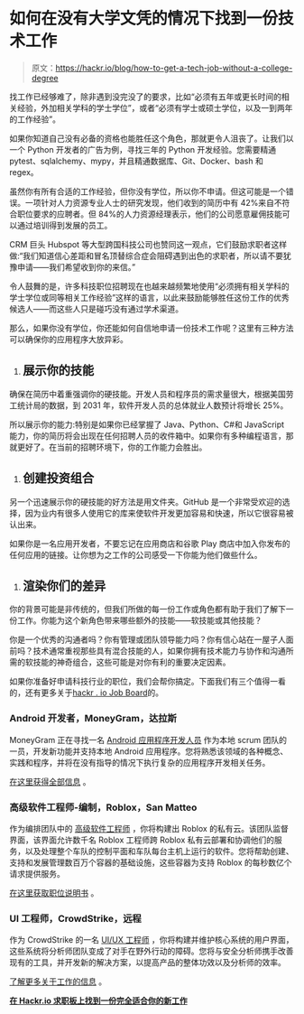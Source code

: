 # 如何在没有大学文凭的情况下找到一份技术工作

> 原文：<https://hackr.io/blog/how-to-get-a-tech-job-without-a-college-degree>

找工作已经够难了，除非遇到没完没了的要求，比如“必须有五年或更长时间的相关经验，外加相关学科的学士学位”，或者“必须有学士或硕士学位，以及一到两年的工作经验”。

如果你知道自己没有必备的资格也能胜任这个角色，那就更令人沮丧了。让我们以一个 Python 开发者的广告为例，寻找三年的 Python 开发经验。您需要精通 pytest、sqlalchemy、mypy，并且精通数据库、Git、Docker、bash 和 regex。

虽然你有所有合适的工作经验，但你没有学位，所以你不申请。但这可能是一个错误。一项针对人力资源专业人士[](https://www.prnewswire.com/news-releases/survey-42-percent-of-job-applicants-dont-meet-skills-requirements-but-companies-are-willing-to-train-up-300813540.html)的研究发现，他们收到的简历中有 42%来自不符合职位要求的应聘者。但 84%的人力资源经理表示，他们的公司愿意雇佣技能可以通过培训得到发展的员工。

CRM 巨头 Hubspot 等大型跨国科技公司也赞同这一观点，它们鼓励求职者这样做:“我们知道信心差距和冒名顶替综合症会阻碍遇到出色的求职者，所以请不要犹豫申请——我们希望收到你的来信。”

令人鼓舞的是，许多科技职位招聘现在也越来越频繁地使用“必须拥有相关学科的学士学位或同等相关工作经验”这样的语言，以此来鼓励能够胜任这份工作的优秀候选人——而这些人只是碰巧没有通过学术渠道。

那么，如果你没有学位，你还能如何自信地申请一份技术工作呢？这里有三种方法可以确保你的应用程序大放异彩。

1.  ## 展示你的技能

确保在简历中着重强调你的硬技能。开发人员和程序员的需求量很大，根据美国劳工统计局[](https://www.bls.gov/ooh/computer-and-information-technology/software-developers.htm#:~:text=in%20May%202021.-,Job%20Outlook,the%20average%20for%20all%20occupations.)的数据，到 2031 年，软件开发人员的总体就业人数预计将增长 25%。

所以展示你的能力:特别是如果你已经掌握了 Java、Python、C#和 JavaScript 能力，你的简历将会出现在任何招聘人员的收件箱中。如果你有多种编程语言，那就更好了。在当前的招聘环境下，你的工作能力会胜出。

1.  ## 创建投资组合

另一个迅速展示你的硬技能的好方法是用文件夹。GitHub 是一个非常受欢迎的选择，因为业内有很多人使用它的库来使软件开发更加容易和快速，所以它很容易被认出来。

如果你是一名应用开发者，不要忘记在应用商店和谷歌 Play 商店中加入你发布的任何应用的链接。让你想为之工作的公司感受一下你能为他们做些什么。

1.  ## 渲染你们的差异

你的背景可能是非传统的，但我们所做的每一份工作或角色都有助于我们了解下一份工作。你能为这个新角色带来哪些额外的技能——软技能或其他技能？

你是一个优秀的沟通者吗？你有管理或团队领导能力吗？你有信心站在一屋子人面前吗？技术通常重视那些具有混合技能的人，如果你拥有技术能力与协作和沟通所需的软技能的神奇组合，这些可能是对你有利的重要决定因素。

如果你准备好申请科技行业的职位，我们会帮你搞定。下面我们有三个值得一看的，还有更多关于[hackr . io Job Board](https://jobs.hackr.io/?source=article)的。

### Android 开发者，MoneyGram，达拉斯

MoneyGram 正在寻找一名 [Android 应用程序开发人员](https://jobs.hackr.io/job/android-developer-1-at-moneygram-2?source=article) 作为本地 scrum 团队的一员，开发新功能并支持本地 Android 应用程序。您将熟悉该领域的各种概念、实践和程序，并将在没有指导的情况下执行复杂的应用程序开发相关任务。

[在这里获得全部信息](https://jobs.hackr.io/job/android-developer-1-at-moneygram-2?source=article) 。

### 高级软件工程师-编制，Roblox，San Matteo

作为编排团队中的 [高级软件工程师](https://jobs.hackr.io/job/senior-software-engineer-orchestration-at-roblox-2?source=article) ，你将构建出 Roblox 的私有云。该团队监督界面，该界面允许数千名 Roblox 工程师跨 Roblox 私有云部署和协调他们的服务，以及处理整个车队的控制平面和车队每台主机上运行的软件。您将帮助创建、支持和发展管理数百万个容器的基础设施，这些容器为支持 Roblox 的每秒数亿个请求提供服务。

[在这里获取职位说明书](https://jobs.hackr.io/job/senior-software-engineer-orchestration-at-roblox-2?source=article) 。

### UI 工程师，CrowdStrike，远程

作为 CrowdStrike 的一名 [UI/UX 工程师](https://jobs.hackr.io/job/ui-engineer-remote-5-at-crowdstrike-2?source=article) ，你将构建并维护核心系统的用户界面，这些系统将分析师团队变成了对手在野外行动的障碍。您将与安全分析师携手改善现有的工具，并开发新的解决方案，以提高产品的整体功效以及分析师的效率。

[了解更多关于工作的信息](https://jobs.hackr.io/job/ui-engineer-remote-5-at-crowdstrike-2?source=article) 。

[**在 Hackr.io 求职板上找到一份完全适合你的新工作**](https://jobs.hackr.io/?source=article)